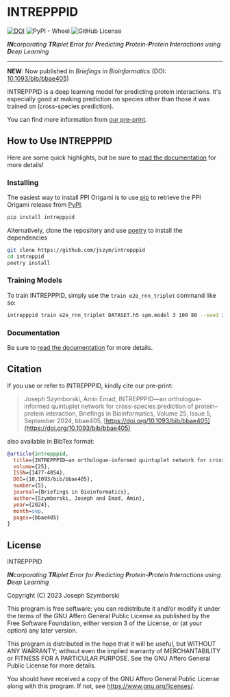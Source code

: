 # INTREPPPID
[![DOI](https://zenodo.org/badge/748346659.svg)](https://zenodo.org/doi/10.5281/zenodo.10652231) ![PyPI - Wheel](https://img.shields.io/pypi/wheel/intrepppid) ![GitHub License](https://img.shields.io/github/license/emad-combine-lab/intrepppid)

***IN**corporating **TR**iplet **E**rror for **P**redicting **P**rotein-**P**rotein **I**nteractions using **D**eep Learning*

---

**NEW**: Now published in *Briefings in Bioinformatics* (DOI: [10.1093/bib/bbae405](https://doi.org/10.1093/bib/bbae405))

INTREPPPID is a deep learning model for predicting protein interactions. 
It's especially good at making prediction on species other than those it was trained on (cross-species prediction).

You can find more information from [our pre-print](https://doi.org/10.1101/2024.02.13.580150).

## How to Use INTREPPPID

Here are some quick highlights, but be sure to [read the documentation](https://emad-combine-lab.github.io/intrepppid/) for more details!

### Installing

The easiest way to install PPI Origami is to use [pip](https://pip.pypa.io/en/stable/>) to retrieve the PPI Origami
release from [PyPI](https://pypi.org/project/ppi-origami>).

```bash
pip install intrepppid
```

Alternatively, clone the repository and use [poetry](https://python-poetry.org/) to install the dependencies

```bash
git clone https://github.com/jszym/intrepppid
cd intreppid
poetry install
```

### Training Models

To train INTREPPPID, simply use the `train e2e_rnn_triplet` command like so:

```bash
intrepppid train e2e_rnn_triplet DATASET.h5 spm.model 3 100 80 --seed 3927704 --vocab_size 250 --trunc_len 1500 --embedding_size 64 --rnn_num_layers 2 --rnn_dropout_rate 0.3 --variational_dropout false --bi_reduce last --workers 4 --embedding_droprate 0.3 --do_rate 0.3 --log_path logs/e2e_rnn_triplet --beta_classifier 2 --use_projection false --optimizer_type ranger21_xx --lr 1e-2
```

### Documentation

Be sure to [read the documentation]((https://emad-combine-lab.github.io/intrepppid/)) for more details.

## Citation

If you use or refer to INTREPPPID, kindly cite our pre-print:

> Joseph Szymborski, Amin Emad, INTREPPPID—an orthologue-informed quintuplet network for cross-species prediction of protein–protein interaction, Briefings in Bioinformatics, Volume 25, Issue 5, September 2024, bbae405, [https://doi.org/10.1093/bib/bbae405](https://doi.org/10.1093/bib/bbae405)

also available in BibTex format:

```bibtex
@article{intrepppid,
  title={INTREPPPID—an orthologue-informed quintuplet network for cross-species prediction of protein–protein interaction},
  volume={25},
  ISSN={1477-4054},
  DOI={10.1093/bib/bbae405},
  number={5},
  journal={Briefings in Bioinformatics},
  author={Szymborski, Joseph and Emad, Amin},
  year={2024},
  month=sep,
  pages={bbae405}
}
```

## License

INTREPPPID

***IN**corporating **TR**iplet **E**rror for **P**redicting **P**rotein-**P**rotein **I**nteractions using **D**eep Learning*

Copyright (C) 2023  Joseph Szymborski

This program is free software: you can redistribute it and/or modify
it under the terms of the GNU Affero General Public License as published by
the Free Software Foundation, either version 3 of the License, or
(at your option) any later version.

This program is distributed in the hope that it will be useful,
but WITHOUT ANY WARRANTY; without even the implied warranty of
MERCHANTABILITY or FITNESS FOR A PARTICULAR PURPOSE.  See the
GNU Affero General Public License for more details.

You should have received a copy of the GNU Affero General Public License
along with this program.  If not, see <https://www.gnu.org/licenses/>.
